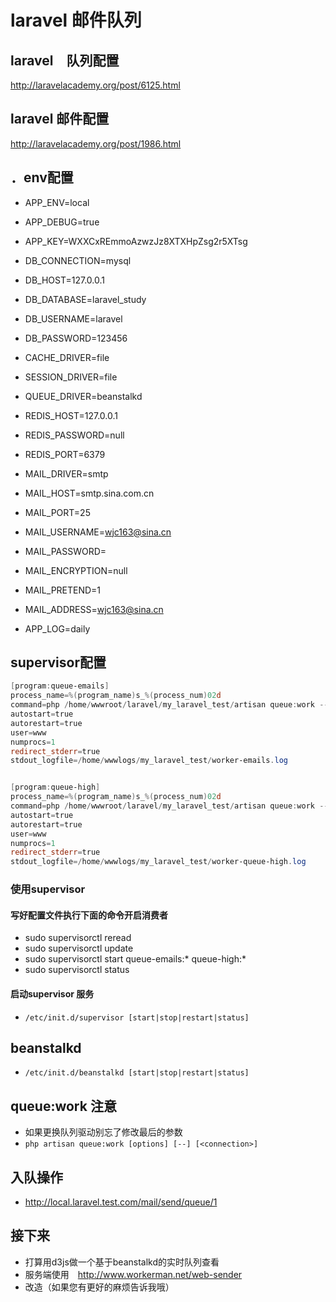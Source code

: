 # laravel 邮件队列

## laravel　队列配置
http://laravelacademy.org/post/6125.html

## laravel 邮件配置
http://laravelacademy.org/post/1986.html

## ．env配置
- APP_ENV=local
- APP_DEBUG=true
- APP_KEY=WXXCxREmmoAzwzJz8XTXHpZsg2r5XTsg

- DB_CONNECTION=mysql
- DB_HOST=127.0.0.1
- DB_DATABASE=laravel_study
- DB_USERNAME=laravel
- DB_PASSWORD=123456

- CACHE_DRIVER=file
- SESSION_DRIVER=file
- QUEUE_DRIVER=beanstalkd

- REDIS_HOST=127.0.0.1
- REDIS_PASSWORD=null
- REDIS_PORT=6379

- MAIL_DRIVER=smtp
- MAIL_HOST=smtp.sina.com.cn
- MAIL_PORT=25
- MAIL_USERNAME=wjc163@sina.cn
- MAIL_PASSWORD=
- MAIL_ENCRYPTION=null
- MAIL_PRETEND=1
- MAIL_ADDRESS=wjc163@sina.cn

- APP_LOG=daily

## supervisor配置
```powershell
[program:queue-emails]
process_name=%(program_name)s_%(process_num)02d
command=php /home/wwwroot/laravel/my_laravel_test/artisan queue:work --queue=emails --sleep=3 --tries=3 --daemon beanstalkd
autostart=true
autorestart=true
user=www
numprocs=1
redirect_stderr=true
stdout_logfile=/home/wwwlogs/my_laravel_test/worker-emails.log


[program:queue-high]
process_name=%(program_name)s_%(process_num)02d
command=php /home/wwwroot/laravel/my_laravel_test/artisan queue:work --queue=queue-high --sleep=3 --tries=3 --daemon beanstalkd
autostart=true
autorestart=true
user=www
numprocs=1
redirect_stderr=true
stdout_logfile=/home/wwwlogs/my_laravel_test/worker-queue-high.log
```

### 使用supervisor

#### 写好配置文件执行下面的命令开启消费者
- sudo supervisorctl reread
- sudo supervisorctl update
- sudo supervisorctl start queue-emails:* queue-high:*
- sudo supervisorctl status 

#### 启动supervisor 服务
- `/etc/init.d/supervisor [start|stop|restart|status]`

## beanstalkd
- `/etc/init.d/beanstalkd [start|stop|restart|status]`

## queue:work 注意
- 如果更换队列驱动别忘了修改最后的参数
- `php artisan queue:work [options] [--] [<connection>]`

## 入队操作
- http://local.laravel.test.com/mail/send/queue/1

## 接下来
- 打算用d3js做一个基于beanstalkd的实时队列查看
- 服务端使用　http://www.workerman.net/web-sender
- 改造（如果您有更好的麻烦告诉我哦）